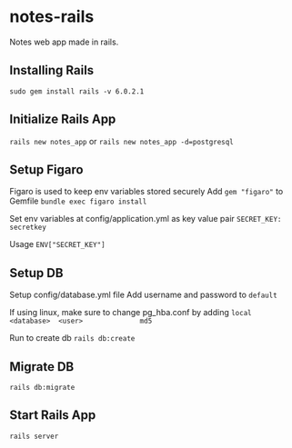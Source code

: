 # notes-rails
Notes web app made in rails.


## Installing Rails
`sudo gem install rails -v 6.0.2.1`

## Initialize Rails App
`rails new notes_app`
or
`rails new notes_app -d=postgresql`

## Setup Figaro
Figaro is used to keep env variables stored securely
Add `gem "figaro"` to Gemfile
`bundle exec figaro install`

Set env variables at config/application.yml as key value pair
`SECRET_KEY: secretkey`

Usage
`ENV["SECRET_KEY"]`


## Setup DB
Setup config/database.yml file
Add username and password to `default`

If using linux, make sure to change pg_hba.conf by adding
`local  <database>  <user>              md5`

Run to create db
`rails db:create`


## Migrate DB
`rails db:migrate`

## Start Rails App
`rails server`